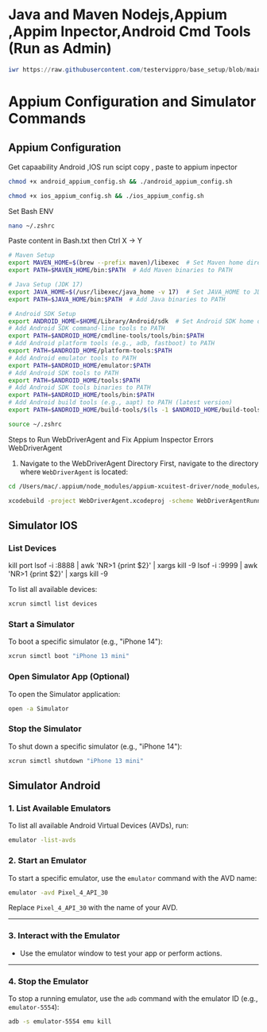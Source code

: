 

# Java and Maven Nodejs,Appium ,Appim Inpector,Android Cmd Tools (Run as Admin)

```powershell
iwr https://raw.githubusercontent.com/testervippro/base_setup/blob/main/setup.ps1 | iex
```




# Appium Configuration and Simulator Commands

##  Appium Configuration

Get capaability Android ,IOS run scipt copy , paste to appium inpector


```bash
chmod +x android_appium_config.sh && ./android_appium_config.sh
```


```bash
chmod +x ios_appium_config.sh && ./ios_appium_config.sh
```
Set Bash ENV
```bash
nano ~/.zshrc
```
Paste content in Bash.txt then Ctrl X -> Y 
```bash
# Maven Setup
export MAVEN_HOME=$(brew --prefix maven)/libexec  # Set Maven home directory
export PATH=$MAVEN_HOME/bin:$PATH  # Add Maven binaries to PATH

# Java Setup (JDK 17)
export JAVA_HOME=$(/usr/libexec/java_home -v 17)  # Set JAVA_HOME to JDK 17
export PATH=$JAVA_HOME/bin:$PATH  # Add Java binaries to PATH

# Android SDK Setup
export ANDROID_HOME=$HOME/Library/Android/sdk  # Set Android SDK home directory
# Add Android SDK command-line tools to PATH
export PATH=$ANDROID_HOME/cmdline-tools/tools/bin:$PATH
# Add Android platform tools (e.g., adb, fastboot) to PATH
export PATH=$ANDROID_HOME/platform-tools:$PATH
# Add Android emulator tools to PATH
export PATH=$ANDROID_HOME/emulator:$PATH
# Add Android SDK tools to PATH
export PATH=$ANDROID_HOME/tools:$PATH
# Add Android SDK tools binaries to PATH
export PATH=$ANDROID_HOME/tools/bin:$PATH
# Add Android build tools (e.g., aapt) to PATH (latest version)
export PATH=$ANDROID_HOME/build-tools/$(ls -1 $ANDROID_HOME/build-tools | sort -V | tail -n 1):$PATH
```
```bash
source ~/.zshrc
```

Steps to Run WebDriverAgent and Fix Appium Inspector Errors WebDriverAgent

1. Navigate to the WebDriverAgent Directory
First, navigate to the directory where `WebDriverAgent` is located:

```bash
cd /Users/mac/.appium/node_modules/appium-xcuitest-driver/node_modules/appium-webdriveragent
```

```bash
xcodebuild -project WebDriverAgent.xcodeproj -scheme WebDriverAgentRunner -destination "id=38AEB073-1BAF-4158-A7DE-43F5F1132595" -derivedDataPath /tmp/WebDriverAgentBuild clean test -allowProvisioningUpdates

```

## Simulator  IOS

### List Devices

kill port 
lsof -i :8888 | awk 'NR>1 {print $2}' | xargs kill -9
lsof -i :9999 | awk 'NR>1 {print $2}' | xargs kill -9


To list all available devices:

```bash
xcrun simctl list devices
```

### Start a Simulator

To boot a specific simulator (e.g., "iPhone 14"):

```bash
xcrun simctl boot "iPhone 13 mini"
```

### Open Simulator App (Optional)

To open the Simulator application:

```bash
open -a Simulator
```

### Stop the Simulator

To shut down a specific simulator (e.g., "iPhone 14"):

```bash
xcrun simctl shutdown "iPhone 13 mini"
```



## Simulator  Android

### 1. List Available Emulators

To list all available Android Virtual Devices (AVDs), run:

```bash
emulator -list-avds
```



### 2. Start an Emulator

To start a specific emulator, use the `emulator` command with the AVD name:

```bash
emulator -avd Pixel_4_API_30
```

Replace `Pixel_4_API_30` with the name of your AVD.

---

### 3. Interact with the Emulator

- Use the emulator window to test your app or perform actions.

---

### 4. Stop the Emulator

To stop a running emulator, use the `adb` command with the emulator ID (e.g., `emulator-5554`):

```bash
adb -s emulator-5554 emu kill
```

